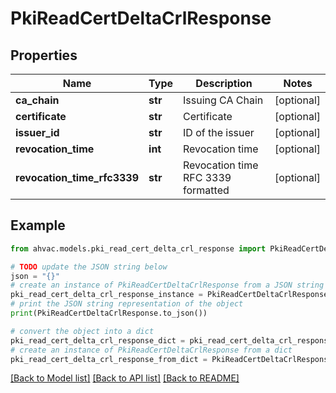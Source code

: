 # PkiReadCertDeltaCrlResponse


## Properties

Name | Type | Description | Notes
------------ | ------------- | ------------- | -------------
**ca_chain** | **str** | Issuing CA Chain | [optional] 
**certificate** | **str** | Certificate | [optional] 
**issuer_id** | **str** | ID of the issuer | [optional] 
**revocation_time** | **int** | Revocation time | [optional] 
**revocation_time_rfc3339** | **str** | Revocation time RFC 3339 formatted | [optional] 

## Example

```python
from ahvac.models.pki_read_cert_delta_crl_response import PkiReadCertDeltaCrlResponse

# TODO update the JSON string below
json = "{}"
# create an instance of PkiReadCertDeltaCrlResponse from a JSON string
pki_read_cert_delta_crl_response_instance = PkiReadCertDeltaCrlResponse.from_json(json)
# print the JSON string representation of the object
print(PkiReadCertDeltaCrlResponse.to_json())

# convert the object into a dict
pki_read_cert_delta_crl_response_dict = pki_read_cert_delta_crl_response_instance.to_dict()
# create an instance of PkiReadCertDeltaCrlResponse from a dict
pki_read_cert_delta_crl_response_from_dict = PkiReadCertDeltaCrlResponse.from_dict(pki_read_cert_delta_crl_response_dict)
```
[[Back to Model list]](../README.md#documentation-for-models) [[Back to API list]](../README.md#documentation-for-api-endpoints) [[Back to README]](../README.md)


